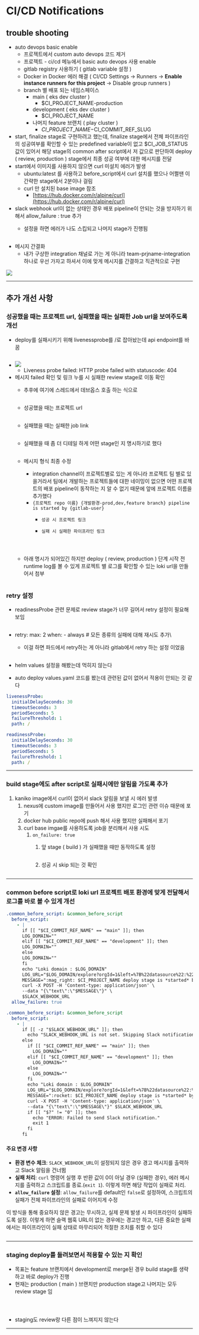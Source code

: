 # CI/CD Notifications

## trouble shooting

* auto devops basic enable
  * 프로젝트에서 custom auto devops 코드 제거
  * 프로젝트 - ci/cd 메뉴에서 basic auto devops 사용 enable
  * gitlab registry 사용하기 ( gitlab variable 설정 )
  * Docker in Docker 에러 해결 ( CI/CD Settings → Runners → **Enable instance runners for this project** → Disable group runners )
  * branch 별 배포 되는 네임스페이스
    * main ( eks dev cluster )
      * $CI\_PROJECT\_NAME-production
    * development ( eks dev cluster )
      * $CI\_PROJECT\_NAME
    * 나머지 feature 브랜치 ( play cluster )
      * $CI\_PROJECT\_NAME-$CI\_COMMIT\_REF\_SLUG
* start, finalize stage로 구현하려고 했는데, finalize stage에서 전체 파이프라인의 성공여부를 확인할 수 있는 predefined variable이 없고 $CI\_JOB\_STATUS 값이 있어서 해당 stage의 common after script에서 저 값으로 판단하여 deploy ( review, production ) stage에서 최종 성공 여부에 대한 메시지를 전달
* start에서 이미지를 사용하지 않으면 curl 미설치 에러가 발생
  * ubuntu:latest 를 사용하고 before\_script에서 curl 설치를 했으나 어쩔땐 이 간략한 stage에서 2분이나 걸림
  * curl 만 설치된 base image 참조
    * [https://hub.docker.com/r/alpine/curl](https://hub.docker.com/r/alpine/curl)
* slack webhook url이 없는 상태인 경우 배포 pipeline이 안되는 것을 방지하기 위해서 allow\_failure : true 추가
  *   &#x20;설정을 하면 에러가 나도 스킵되고 나머지 stage가 진행됨

      <figure><img src="../../.gitbook/assets/image (29).png" alt=""><figcaption></figcaption></figure>
* 메시지 간결화
  * 내가 구상한 integration 채널로 가는 게 아니라 team-prjname-integration 하나로 우선 가자고 하셔서 이에 맞게 메시지를 간결하고 직관적으로 구현

![](<../../.gitbook/assets/image (4) (1) (1).png>)



***

## 추가 개선 사항

### 성공했을 때는 프로젝트  url, 실패했을 때는 실패한 Job url을 보여주도록 개선

* deploy를 실패시키기 위해 livenessprobe를 /로 잡아놨는데 api endpoint를 바꿈

<figure><img src="../../.gitbook/assets/image (1) (1) (1) (1) (1).png" alt=""><figcaption></figcaption></figure>

* ![](<../../.gitbook/assets/image (2) (1) (1) (1).png>)
  * Liveness probe failed: HTTP probe failed with statuscode: 404
* 메시지 failed 확인 및 링크 누를 시 실패한 review stage로 이동 확인
  *   추후에 여기에 스레드에서 데브옵스 호출 하는 식으로

      <figure><img src="../../.gitbook/assets/image (3) (1) (1) (1).png" alt=""><figcaption></figcaption></figure>
  *   성공했을 때는 프로젝트 url

      <figure><img src="../../.gitbook/assets/image (1) (1) (1) (1).png" alt=""><figcaption></figcaption></figure>
  *   실패했을 때는 실패한 job link

      <figure><img src="../../.gitbook/assets/image (7).png" alt=""><figcaption></figcaption></figure>


  *   실패했을 때 좀 더 디테일 하게 어떤 stage인 지 명시하기로 했다

      <figure><img src="../../.gitbook/assets/image (3) (1).png" alt=""><figcaption></figcaption></figure>


  * 메시지 형식 최종 수정
    * integration channel이 프로젝트별로 있는 게 아니라 프로젝트 팀 별로 있을거라서 팀에서 개발하는 프로젝트들에 대한 네이밍이 없으면 어떤 프로젝트의 배포 pipeline이 동작하는 지 알 수 없기 때문에 앞에 프로젝트 이름을 추가했다
    * `{프로젝트 repo 이름} {개발환경-prod,dev,feature branch} pipeline is started by {gitlab-user}`
      * `성공 시 프로젝트 링크`
      *   `실패 시 실패한 파이프라인 링크`

          <figure><img src="../../.gitbook/assets/image (4) (1).png" alt=""><figcaption></figcaption></figure>

          <figure><img src="../../.gitbook/assets/image (6) (1).png" alt=""><figcaption></figcaption></figure>

          <figure><img src="../../.gitbook/assets/image (31).png" alt=""><figcaption></figcaption></figure>


  *   아래 명시가 되어있긴 하지만 deploy ( review, production ) 단계 시작 전 runtime log를 볼 수 있게 프로젝트 별 로그를 확인할 수 있는 loki url을 만들어서 첨부

      <figure><img src="../../.gitbook/assets/image (33).png" alt=""><figcaption></figcaption></figure>

### retry 설정

*   readinessProbe 관련 문제로 review stage가 너무 길어서 retry 설정이 필요해보임

    <figure><img src="../../.gitbook/assets/image (2) (1) (1) (1) (1).png" alt=""><figcaption></figcaption></figure>


* retry: max: 2 when: - always # 모든 종류의 실패에 대해 재시도 추가\

  *   이걸 하면 파드에서 retry하는 게 아니라 gitlab에서 retry 하는 설정 이었음

      <figure><img src="../../.gitbook/assets/image (30).png" alt=""><figcaption></figcaption></figure>


* helm values 설정을 해봤는데 먹히지 않는다
* auto deploy values.yaml 코드를 봤는데 관련된 값이 없어서 적용이 안되는 것 같다

```yaml
livenessProbe:
  initialDelaySeconds: 30
  timeoutSeconds: 3
  periodSeconds: 5
  failureThreshold: 1
  path: /

readinessProbe:
  initialDelaySeconds: 30
  timeoutSeconds: 3
  periodSeconds: 5
  failureThreshold: 1
  path: /
```

***

### build stage에도 after script로 실패시에만 알림을 가도록 추가

1. kaniko image에서 curl이 없어서 slack 알림을 보낼 시 에러 발생
   1. nexus에 custom image를 만들어서 사용 했지만 로그인 관련 이슈 때문에 포기
   2. docker hub public repo에 push 해서 사용 했지만 실패해서 포기
   3. curl base imgae를 사용하도록 job을 분리해서 사용 시도
      1. `on_failure: true`
         1.  앞 stage ( build ) 가 실패했을 때만 동작하도록 설정

             <figure><img src="../../.gitbook/assets/image (3) (1) (1).png" alt=""><figcaption></figcaption></figure>
         2.  성공 시 skip 되는 것 확인

             <figure><img src="../../.gitbook/assets/image (2) (1) (1).png" alt=""><figcaption></figcaption></figure>

***

### common before script로 loki url 프로젝트 배포 환경에 맞게 전달해서 로그를 바로 볼 수 있게 개선

```yaml
.common_before_script: &common_before_script
  before_script:
    - |
      if [[ "$CI_COMMIT_REF_NAME" == "main" ]]; then
      LOG_DOMAIN=""
      elif [[ "$CI_COMMIT_REF_NAME" == "development" ]]; then
      LOG_DOMAIN=""
      else
      LOG_DOMAIN=""
      fi
      echo "Loki domain : $LOG_DOMAIN"
      LOG_URL="$LOG_DOMAIN/explore?orgId=1&left=%7B%22datasource%22:%22LokiDataSourceName%22,%22queries%22:%5B%7B%22refId%22:%22A%22,%22editorMode%22:%22builder%22,%22expr%22:%22%7Bnamespace%3D%5C%22$KUBE_NAMESPACE%5C%22%7D%22,%22queryType%22:%22range%22%7D%5D,%22range%22:%7B%22from%22:%22now-1h%22,%22to%22:%22now%22%7D%7D"
      MESSAGE=":mag_right: $CI_PROJECT_NAME deploy stage is *started* by *$GITLAB_USER_LOGIN* (<$LOG_URL|View Runtime Logs>)"
      curl -X POST -H 'Content-type: application/json' \
      --data "{\"text\":\"$MESSAGE\"}" \
      $SLACK_WEBHOOK_URL
  allow_failure: true
```

```yaml
.common_before_script: &common_before_script
  before_script:
    - |
      if [[ -z "$SLACK_WEBHOOK_URL" ]]; then
        echo "SLACK_WEBHOOK_URL is not set. Skipping Slack notification."
      else
        if [[ "$CI_COMMIT_REF_NAME" == "main" ]]; then
          LOG_DOMAIN=""
        elif [[ "$CI_COMMIT_REF_NAME" == "development" ]]; then
          LOG_DOMAIN=""
        else
          LOG_DOMAIN=""
        fi
        echo "Loki domain : $LOG_DOMAIN"
        LOG_URL="$LOG_DOMAIN/explore?orgId=1&left=%7B%22datasource%22:%22LokiDataSourceName%22,%22queries%22:%5B%7B%22refId%22:%22A%22,%22editorMode%22:%22builder%22,%22expr%22:%22%7Bnamespace%3D%5C%22$KUBE_NAMESPACE%5C%22%7D%22,%22queryType%22:%22range%22%7D%5D,%22range%22:%7B%22from%22:%22now-1h%22,%22to%22:%22now%22%7D%7D"
        MESSAGE=":rocket: $CI_PROJECT_NAME deploy stage is *started* by *$GITLAB_USER_LOGIN* (<$LOG_URL|View Runtime Logs>)"
        curl -X POST -H 'Content-type: application/json' \
        --data "{\"text\":\"$MESSAGE\"}" $SLACK_WEBHOOK_URL
        if [[ "$?" != "0" ]]; then
          echo "ERROR: Failed to send Slack notification."
          exit 1
        fi
      fi
```

#### 주요 변경 사항

* **환경 변수 체크**: `SLACK_WEBHOOK_URL`이 설정되지 않은 경우 경고 메시지를 출력하고 Slack 알림을 건너뜀
* **실패 처리**: `curl` 명령어 실행 후 반환 값이 0이 아닐 경우 (실패한 경우), 에러 메시지를 출력하고 스크립트를 종료.(`exit 1`). 이렇게 하면 해당 작업이 실패로 처리.
* **`allow_failure` 설정**: `allow_failure`를 default인 `false`로 설정하여, 스크립트의 실패가 전체 파이프라인의 실패로 이어지게 수정

이 방식을 통해 중요하지 않은 경고는 무시하고, 실제 문제 발생 시 파이프라인이 실패하도록 설정. 이렇게 하면 슬랙 웹훅 URL이 없는 경우에는 경고만 하고, 다른 중요한 실패에서는 파이프라인이 실패 상태로 마무리되어 적절한 조치를 취할 수 있다



<figure><img src="../../.gitbook/assets/image (32).png" alt=""><figcaption></figcaption></figure>



***

### staging deploy를 돌려보면서 적용할 수 있는 지 확인

* 목표는 feature 브랜치에서 development로 merge된 경우 build stage를 생략하고 바로 deploy가 진행
* 현재는 production ( main ) 브랜치만 production stage고 나머지는 모두 review stage 임





<figure><img src="../../.gitbook/assets/image (6).png" alt=""><figcaption></figcaption></figure>

<figure><img src="../../.gitbook/assets/image (1) (1).png" alt=""><figcaption></figcaption></figure>

<figure><img src="../../.gitbook/assets/image (2) (1).png" alt=""><figcaption></figcaption></figure>

* staging도 review랑 다른 점이 느껴지지 않는다

***

